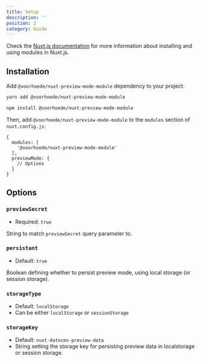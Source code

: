 ```yaml
---
title: Setup
description: ''
position: 2
category: Guide
---
```


Check the [Nuxt.js documentation](https://nuxtjs.org/guides/configuration-glossary/configuration-modules) for more information about installing and using modules in Nuxt.js.

## Installation

Add `@voorhoede/nuxt-preview-mode-module` dependency to your project:

<code-group>
  <code-block label="Yarn" active>

  ```bash
  yarn add @voorhoede/nuxt-preview-mode-module
  ```

  </code-block>
  <code-block label="NPM">

  ```bash
  npm install @voorhoede/nuxt-preview-mode-module
  ```

  </code-block>
</code-group>

Then, add `@voorhoede/nuxt-preview-mode-module` to the `modules` section of `nuxt.config.js`:

```js[nuxt.config.js]
{
  modules: [
    '@voorhoede/nuxt-preview-mode-module'
  ],
  previewMode: {
    // Options
  }
}
```

## Options

### `previewSecret`

* Required: `true`

String to match `previewSecret` query parameter to.

### `persistant`

* Default: `true`

Boolean defining whether to persist preview mode, using local storage (or session storage).

### `storageType`

* Default: `localStorage`
* Can be either `localStorage` or `sessionStorage`

### `storageKey`

* Default: `nuxt-datocms-preview-data`
* String setting the storage key for persisting preview data in localstorage or session storage.

